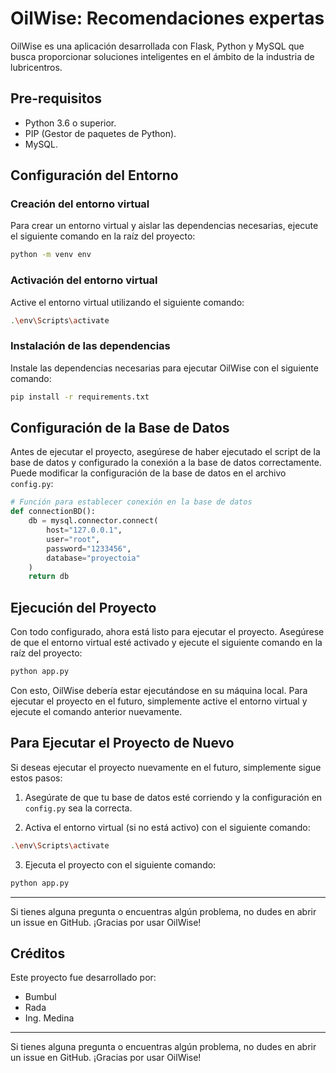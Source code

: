 # OilWise: Recomendaciones expertas

OilWise es una aplicación desarrollada con Flask, Python y MySQL que busca proporcionar soluciones inteligentes en el ámbito de la industria de lubricentros.

## Pre-requisitos

- Python 3.6 o superior.
- PIP (Gestor de paquetes de Python).
- MySQL.

## Configuración del Entorno

### Creación del entorno virtual

Para crear un entorno virtual y aislar las dependencias necesarias, ejecute el siguiente comando en la raíz del proyecto:

```bash
python -m venv env
```
### Activación del entorno virtual

Active el entorno virtual utilizando el siguiente comando:

```bash
.\env\Scripts\activate
```

### Instalación de las dependencias

Instale las dependencias necesarias para ejecutar OilWise con el siguiente comando:

```bash
pip install -r requirements.txt
```

## Configuración de la Base de Datos

Antes de ejecutar el proyecto, asegúrese de haber ejecutado el script de la base de datos y configurado la conexión a la base de datos correctamente. Puede modificar la configuración de la base de datos en el archivo `config.py`:

```python
# Función para establecer conexión en la base de datos
def connectionBD():
    db = mysql.connector.connect(
        host="127.0.0.1",
        user="root",
        password="1233456",
        database="proyectoia"
    )
    return db
```

## Ejecución del Proyecto

Con todo configurado, ahora está listo para ejecutar el proyecto. Asegúrese de que el entorno virtual esté activado y ejecute el siguiente comando en la raíz del proyecto:

```bash
python app.py
```

Con esto, OilWise debería estar ejecutándose en su máquina local. Para ejecutar el proyecto en el futuro, simplemente active el entorno virtual y ejecute el comando anterior nuevamente.

## Para Ejecutar el Proyecto de Nuevo

Si deseas ejecutar el proyecto nuevamente en el futuro, simplemente sigue estos pasos:

1. Asegúrate de que tu base de datos esté corriendo y la configuración en `config.py` sea la correcta.

2. Activa el entorno virtual (si no está activo) con el siguiente comando:

```bash
.\env\Scripts\activate
```

3. Ejecuta el proyecto con el siguiente comando:

```bash
python app.py
```

---

Si tienes alguna pregunta o encuentras algún problema, no dudes en abrir un issue en GitHub. ¡Gracias por usar OilWise!
## Créditos

Este proyecto fue desarrollado por:

- Bumbul
- Rada
- Ing. Medina

---

Si tienes alguna pregunta o encuentras algún problema, no dudes en abrir un issue en GitHub. ¡Gracias por usar OilWise!

